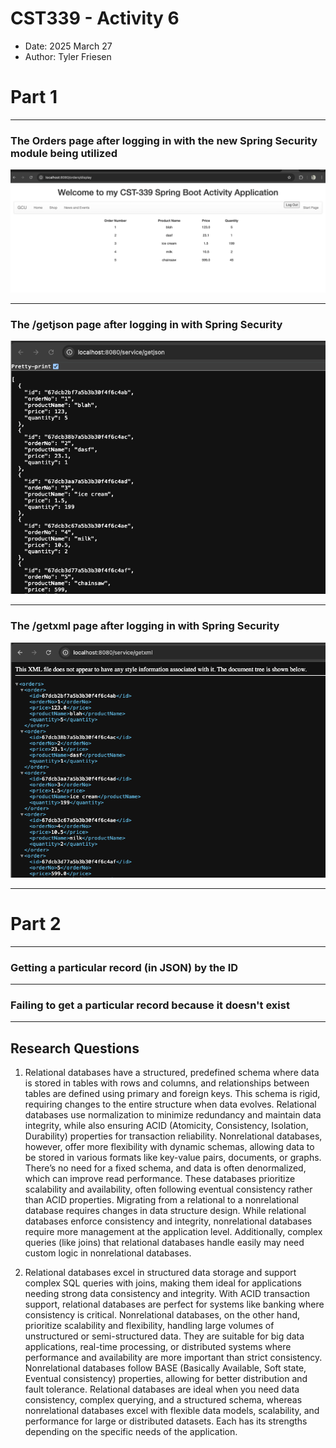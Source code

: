 # CST339 - Activity 6
- Date: 2025 March 27
- Author: Tyler Friesen

# Part 1 

--- 

### The Orders page after logging in with the new Spring Security module being utilized
![img_5.png](img_5.png)

---

### The /getjson page after logging in with Spring Security
![img.png](img.png)

---

### The /getxml page after logging in with Spring Security
![img_1.png](img_1.png)

---

# Part 2

---

### Getting a particular record (in JSON) by the ID


---

### Failing to get a particular record because it doesn't exist


---

## Research Questions

1. Relational databases have a structured, predefined schema where data is stored in tables with rows and columns, and relationships between tables are defined using primary and foreign keys. This schema is rigid, requiring changes to the entire structure when data evolves. Relational databases use normalization to minimize redundancy and maintain data integrity, while also ensuring ACID (Atomicity, Consistency, Isolation, Durability) properties for transaction reliability. Nonrelational databases, however, offer more flexibility with dynamic schemas, allowing data to be stored in various formats like key-value pairs, documents, or graphs. There’s no need for a fixed schema, and data is often denormalized, which can improve read performance. These databases prioritize scalability and availability, often following eventual consistency rather than ACID properties. Migrating from a relational to a nonrelational database requires changes in data structure design. While relational databases enforce consistency and integrity, nonrelational databases require more management at the application level. Additionally, complex queries (like joins) that relational databases handle easily may need custom logic in nonrelational databases.

2. Relational databases excel in structured data storage and support complex SQL queries with joins, making them ideal for applications needing strong data consistency and integrity. With ACID transaction support, relational databases are perfect for systems like banking where consistency is critical. Nonrelational databases, on the other hand, prioritize scalability and flexibility, handling large volumes of unstructured or semi-structured data. They are suitable for big data applications, real-time processing, or distributed systems where performance and availability are more important than strict consistency. Nonrelational databases follow BASE (Basically Available, Soft state, Eventual consistency) properties, allowing for better distribution and fault tolerance. Relational databases are ideal when you need data consistency, complex querying, and a structured schema, whereas nonrelational databases excel with flexible data models, scalability, and performance for large or distributed datasets. Each has its strengths depending on the specific needs of the application.